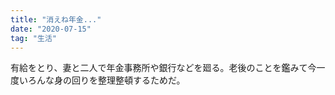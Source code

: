 ```yaml
---
title: "消えね年金..."
date: "2020-07-15"
tag: "生活"
---
```


有給をとり、妻と二人で年金事務所や銀行などを廻る。老後のことを鑑みて今一度いろんな身の回りを整理整頓するためだ。